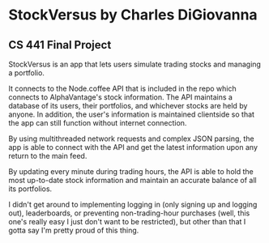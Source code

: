 # StockVersus by Charles DiGiovanna
## CS 441 Final Project

StockVersus is an app that lets users simulate trading stocks and managing a portfolio.

It connects to the Node.coffee API that is included in the repo which connects to AlphaVantage's stock information. The API maintains a database of its users, their portfolios, and whichever stocks are held by anyone. In addition, the user's information is maintained clientside so that the app can still function without internet connection.

By using multithreaded network requests and complex JSON parsing, the app is able to connect with the API and get the latest information upon any return to the main feed.

By updating every minute during trading hours, the API is able to hold the most up-to-date stock information and maintain an accurate balance of all its portfolios.

I didn't get around to implementing logging in (only signing up and logging out), leaderboards, or preventing non-trading-hour purchases (well, this one's really easy I just don't want to be restricted), but other than that I gotta say I'm pretty proud of this thing.